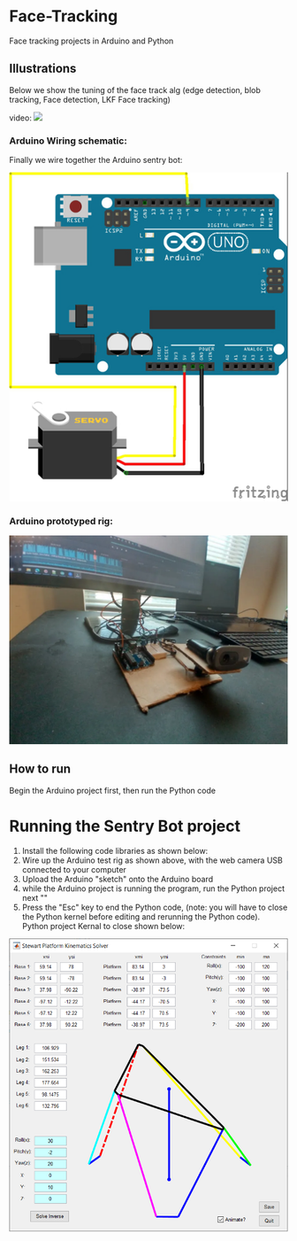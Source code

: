 # Face-Tracking
Face tracking projects in Arduino and Python

## Illustrations

Below we show the tuning of the face track alg (edge detection, blob tracking, Face detection,  LKF Face tracking)

video:
<img src="https://github.com/Tac321/Face-Tracking/blob/main/Images/github%20Face%20Track.mp4" width="700" />

### Arduino Wiring schematic:

Finally we wire together the Arduino sentry bot:

<img src="https://github.com/Tac321/Face-Tracking/blob/main/Images/fritzing%20Arduino%20schematic.png" width="700" />

### Arduino prototyped rig:

<img src="https://github.com/Tac321/Face-Tracking/blob/main/Images/Robot%20Sentry%20Rig%20photo.png" width="700" />

## How to run
Begin the Arduino project first, then run the Python code

# Running the Sentry Bot project
1) Install the following code libraries as shown below:
2) Wire up the Arduino test rig as shown above, with the web camera USB connected to your computer
3) Upload the Arduino "sketch" onto the Arduino board
4) while the Arduino project is running the program, run the Python project next ""
5) Press the "Esc" key to end the Python code, (note: you will have to close the Python kernel before editing and rerunning the Python code).  Python project Kernal to close shown below:

<img src="https://github.com/Tac321/Stewart-Platform/blob/master/Images/Stewart_MATLAB.png" width="700" />
